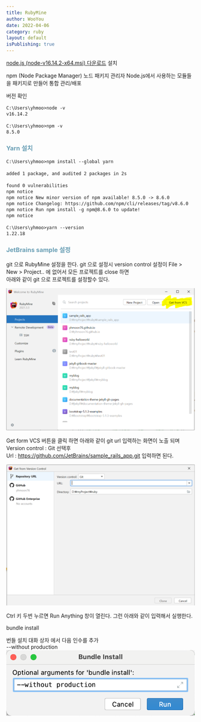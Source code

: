 ```yaml
---
title: RubyMine
author: WooYou
date: 2022-04-06
category: ruby
layout: default
isPublishing: true
---
```


[1]:https://nodejs.org/en/download/

[node.js (node-v16.14.2-x64.msi) 다운로드][1] 설치

npm (Node Package Manager) 노드 패키지 관리자 Node.js에서 사용하는 모듈들을 패키지로 만들어 통합 관리/배포

버전 확인  
```shell
C:\Users\yhmoo>node -v
v16.14.2

C:\Users\yhmoo>npm -v
8.5.0
```

### <span style="color:#6a9fb5">Yarn 설치</span>
```shell
C:\Users\yhmoo>npm install --global yarn

added 1 package, and audited 2 packages in 2s

found 0 vulnerabilities
npm notice
npm notice New minor version of npm available! 8.5.0 -> 8.6.0
npm notice Changelog: https://github.com/npm/cli/releases/tag/v8.6.0
npm notice Run npm install -g npm@8.6.0 to update!
npm notice

C:\Users\yhmoo>yarn --version
1.22.18
```

### <span style="color:#6a9fb5">JetBrains sample 설정</span>

git 으로 RubyMine 설정을 한다.
git 으로 설정시 version control 설정이 File > New > Project.. 에 없어서 모든 프로젝트를 close 하면  
아래와 같이 git 으로 프로젝트를 설정할수 있다.

![1](../../images/program/ruby/rubymine1.PNG)

Get form VCS 버튼을 클릭 하면 아래와 같이 git url 입력하는 화면이 노출 되며  
Version control : Git 선택후  
Url : https://github.com/JetBrains/sample_rails_app.git 입력하면 된다.

![1](../../images/program/ruby/rubymine2.PNG)

Ctrl 키 두번 누르면 Run Anything 창이 열린다. 그런 아래와 같이 입력해서 실행한다.

bundle install

번들 설치 대화 상자 에서 다음 인수를 추가  
--without production    
![1](../../images/program/ruby/rubymine3.PNG)